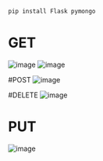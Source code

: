 ```bash
pip install Flask pymongo
```

# GET
![image](https://user-images.githubusercontent.com/80549753/228313840-927d23d5-b640-4759-8f89-7f6ee48f235f.png)
![image](https://user-images.githubusercontent.com/80549753/228313713-270f42ce-0c05-4c67-9f2a-4cd742e49587.png)

#POST
![image](https://user-images.githubusercontent.com/80549753/228313650-d9496c00-fcd7-40a4-b01f-60ea9967b4ac.png)

#DELETE
![image](https://user-images.githubusercontent.com/80549753/228313563-b16f160d-a547-4143-b78d-2a19d0d187b3.png)

# PUT
![image](https://user-images.githubusercontent.com/80549753/228313495-d61d2791-6cc7-40c3-9067-d30891da89d6.png)
